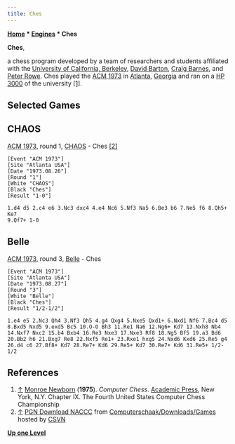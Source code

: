```yaml
---
title: Ches
---
```

**[Home](Home "Home") * [Engines](Engines "Engines") * Ches**

**Ches**,

a chess program developed by a team of researchers and students affiliated with the [University of California, Berkeley](University_of_California,_Berkeley "University of California, Berkeley"), [David Barton](index.php?title=David_Barton&action=edit&redlink=1 "David Barton (page does not exist)"), [Craig Barnes](Craig_Barnes "Craig Barnes"), and [Peter Rowe](index.php?title=Peter_Rowe&action=edit&redlink=1 "Peter Rowe (page does not exist)"). Ches played the [ACM 1973](ACM_1973 "ACM 1973") in [Atlanta](https://en.wikipedia.org/wiki/Atlanta%2C_Georgia), [Georgia](https://en.wikipedia.org/wiki/Georgia_%28U.S._state%29) and ran on a [HP 3000](index.php?title=HP_3000&action=edit&redlink=1 "HP 3000 (page does not exist)") of the university <a id="cite-note-1" href="#cite-ref-1">[1]</a>.

## Selected Games

## CHAOS

[ACM 1973](ACM_1973 "ACM 1973"), round 1, [CHAOS](CHAOS "CHAOS") - Ches <a id="cite-note-2" href="#cite-ref-2">[2]</a>

```
[Event "ACM 1973"]
[Site "Atlanta USA"]
[Date "1973.08.26"]
[Round "1"]
[White "CHAOS"]
[Black "Ches"]
[Result "1-0"]

1.d4 d5 2.c4 e6 3.Nc3 dxc4 4.e4 Nc6 5.Nf3 Na5 6.Be3 b6 7.Ne5 f6 8.Qh5+ Ke7
9.Qf7+ 1-0

```

## Belle

[ACM 1973](ACM_1973 "ACM 1973"), round 3, [Belle](Belle "Belle") - Ches

```
[Event "ACM 1973"]
[Site "Atlanta USA"]
[Date "1973.08.27"]
[Round "3"]
[White "Belle"]
[Black "Ches"]
[Result "1/2-1/2"]

1.e4 e5 2.Nc3 Qh4 3.Nf3 Qh5 4.g4 Qxg4 5.Nxe5 Qxd1+ 6.Nxd1 Nf6 7.Bc4 d5
8.Bxd5 Nxd5 9.exd5 Bc5 10.O-O Bh3 11.Re1 Na6 12.Ng6+ Kd7 13.Nxh8 Nb4
14.Nxf7 Nxc2 15.b4 Bxb4 16.Re3 Nxe3 17.Nxe3 Rf8 18.Ng5 Bf5 19.a3 Bd6
20.Bb2 h6 21.Bxg7 Re8 22.Nxf5 Re1+ 23.Rxe1 hxg5 24.Nxd6 Kxd6 25.Re5 g4
26.d4 c6 27.Bf8+ Kd7 28.Re7+ Kd6 29.Re5+ Kd7 30.Re7+ Kd6 31.Re5+ 1/2-1/2

```

## References

1. <a id="cite-ref-1" href="#cite-note-1">↑</a> [Monroe Newborn](Monroe_Newborn "Monroe Newborn") (**1975**). *Computer Chess*. [Academic Press](https://en.wikipedia.org/wiki/Academic_Press), New York, N.Y. Chapter IX. The Fourth United States Computer Chess Championship
1. <a id="cite-ref-2" href="#cite-note-2">↑</a> [PGN Download NACCC](http://www.csvn.nl/index.php?option=com_docman&task=cat_view&gid=60&Itemid=26&lang=en) from [Computerschaak/Downloads/Games](http://www.csvn.nl/index.php?option=com_docman&task=cat_view&gid=13&Itemid=26&lang=en) hosted by [CSVN](CSVN "CSVN")

**[Up one Level](Engines "Engines")**

